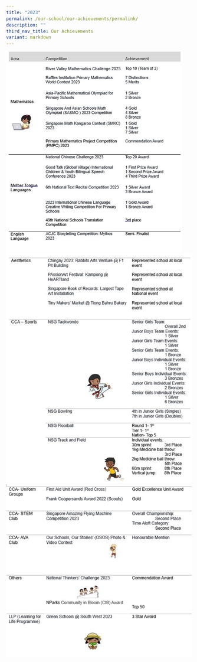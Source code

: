 ```yaml
---
title: "2023"
permalink: /our-school/our-achievements/permalink/
description: ""
third_nav_title: Our Achievements
variant: markdown
---
```

![](/images/webaward1.jpg)
![](/images/webaward2.jpg)
![](/images/webaward3.jpg)